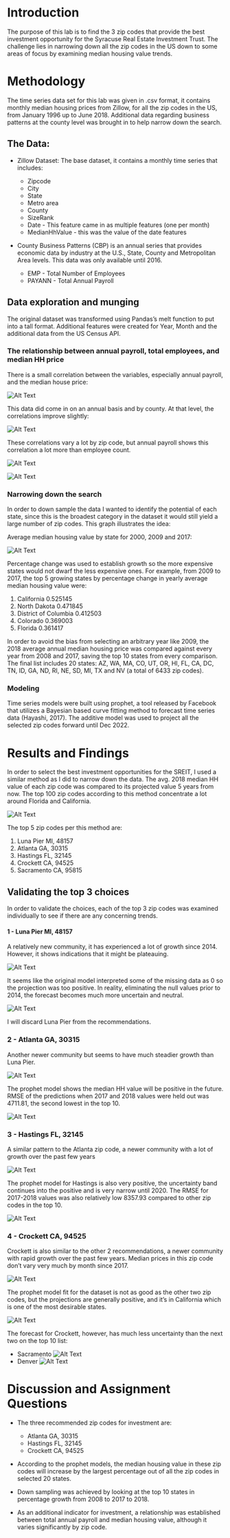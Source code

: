 # Introduction
The purpose of this lab is to find the 3 zip codes that provide the best investment opportunity for the Syracuse Real Estate Investment Trust. The challenge lies in narrowing down all the zip codes in the US down to some areas of focus by examining median housing value trends.

# Methodology
The time series data set for this lab was given in .csv format, it contains monthly median housing prices from Zillow, for all the zip codes in the US, from January 1996 up to June 2018. Additional data regarding business patterns at the county level was brought in to help narrow down the search.

## The Data:
* Zillow Dataset: The base dataset, it contains a monthly time series that includes:
  * Zipcode
  * City
  * State
  * Metro area
  * County
  * SizeRank
  * Date - This feature came in as multiple features (one per month)
  * MedianHhValue - this was the value of the date features

* County Business Patterns (CBP) is an annual series that provides economic data by industry at the U.S., State, County and Metropolitan Area levels. This data was only available until 2016.
  * EMP - Total Number of Employees
  * PAYANN - Total Annual Payroll
  
## Data exploration and munging
The original dataset was transformed using Pandas’s melt function to put into a tall format. Additional features were created for Year, Month and the additional data from the US Census API.

### The relationship between annual payroll, total employees, and median HH price
There is a small correlation between the variables, especially annual payroll, and the median house price:

![Alt Text](https://github.com/pmb06d/forecasting_home_values/blob/master/graphs/Fig1.jpg)

This data did come in on an annual basis and by county. At that level, the correlations improve slightly:

![Alt Text](https://github.com/pmb06d/forecasting_home_values/blob/master/graphs/Fig2.jpg)

These correlations vary a lot by zip code, but annual payroll shows this correlation a lot more than employee count.

![Alt Text](https://github.com/pmb06d/forecasting_home_values/blob/master/graphs/Fig3.jpg)

![Alt Text](https://github.com/pmb06d/forecasting_home_values/blob/master/graphs/Fig4.jpg)

### Narrowing down the search
In order to down sample the data I wanted to identify the potential of each state, since this is the broadest category in the dataset it would still yield a large number of zip codes. This graph illustrates the idea:

Average median housing value by state for 2000, 2009 and 2017:

![Alt Text](https://github.com/pmb06d/forecasting_home_values/blob/master/graphs/Fig5.jpg)

Percentage change was used to establish growth so the more expensive states would not dwarf the less expensive ones. For example, from 2009 to 2017, the top 5 growing states by percentage change in yearly average median housing value were:
1.	California		0.525145
2.	North Dakota		0.471845
3.	District of Columbia	0.412503
4.	Colorado		0.369003
5.	Florida			0.361417

In order to avoid the bias from selecting an arbitrary year like 2009, the 2018 average annual median housing price was compared against every year from 2008 and 2017, saving the top 10 states from every comparison. The final list includes 20 states: AZ, WA, MA, CO, UT, OR, HI, FL, CA, DC, TN, ID, GA, ND, RI, NE, SD, MI, TX and NV (a total of 6433 zip codes).

### Modeling
Time series models were built using prophet, a tool released by Facebook that utilizes a Bayesian based curve fitting method to forecast time series data (Hayashi, 2017).
The additive model was used to project all the selected zip codes forward until Dec 2022.

# Results and Findings
In order to select the best investment opportunities for the SREIT, I used a similar method as I did to narrow down the data. The avg. 2018 median HH value of each zip code was compared to its projected value 5 years from now.
The top 100 zip codes according to this method concentrate a lot around Florida and California.

![Alt Text](https://github.com/pmb06d/forecasting_home_values/blob/master/graphs/Fig7.jpg)

The top 5 zip codes per this method are:
1.	Luna Pier MI, 48157
2.	Atlanta GA, 30315
3.	Hastings FL, 32145
4.	Crockett CA, 94525
5.	Sacramento CA, 95815

## Validating the top 3 choices
In order to validate the choices, each of the top 3 zip codes was examined individually to see if there are any concerning trends.

#### 1 - Luna Pier MI, 48157
A relatively new community, it has experienced a lot of growth since 2014. However, it shows indications that it might be plateauing.

![Alt Text](https://github.com/pmb06d/forecasting_home_values/blob/master/graphs/Fig8.jpg)

It seems like the original model interpreted some of the missing data as 0 so the projection was too positive. In reality, eliminating the null values prior to 2014, the forecast becomes much more uncertain and neutral.

![Alt Text](https://github.com/pmb06d/forecasting_home_values/blob/master/graphs/Fig9.jpg)

I will discard Luna Pier from the recommendations.

### 2 - Atlanta GA, 30315
Another newer community but seems to have much steadier growth than Luna Pier.

![Alt Text](https://github.com/pmb06d/forecasting_home_values/blob/master/graphs/Fig10.jpg)

The prophet model shows the median HH value will be positive in the future. RMSE of the predictions when 2017 and 2018 values were held out was 4711.81, the second lowest in the top 10.

![Alt Text](https://github.com/pmb06d/forecasting_home_values/blob/master/graphs/Fig11.jpg)

### 3 - Hastings FL, 32145
A similar pattern to the Atlanta zip code, a newer community with a lot of growth over the past few years

![Alt Text](https://github.com/pmb06d/forecasting_home_values/blob/master/graphs/Fig12.jpg)

The prophet model for Hastings is also very positive, the uncertainty band continues into the positive and is very narrow until 2020. The RMSE for 2017-2018 values was also relatively low 8357.93 compared to other zip codes in the top 10.

![Alt Text](https://github.com/pmb06d/forecasting_home_values/blob/master/graphs/Fig13.jpg)

### 4 - Crockett CA, 94525
Crockett is also similar to the other 2 recommendations, a newer community with rapid growth over the past few years. Median prices in this zip code don’t vary very much by month since 2017.

![Alt Text](https://github.com/pmb06d/forecasting_home_values/blob/master/graphs/Fig14.jpg)

The prophet model fit for the dataset is not as good as the other two zip codes, but the projections are generally positive, and it’s in California which is one of the most desirable states.

![Alt Text](https://github.com/pmb06d/forecasting_home_values/blob/master/graphs/Fig15.jpg)

The forecast for Crockett, however, has much less uncertainty than the next two on the top 10 list:
  * Sacramento ![Alt Text](https://github.com/pmb06d/forecasting_home_values/blob/master/graphs/Fig16.jpg)
  * Denver ![Alt Text](https://github.com/pmb06d/forecasting_home_values/blob/master/graphs/Fig17.jpg)

# Discussion and Assignment Questions
* The three recommended zip codes for investment are:
  * Atlanta GA, 30315
  * Hastings FL, 32145
  * Crockett CA, 94525

* According to the prophet models, the median housing value in these zip codes will increase by the largest percentage out of all the zip codes in selected 20 states.

* Down sampling was achieved by looking at the top 10 states in percentage growth from 2008 to 2017 to 2018. 

* As an additional indicator for investment, a relationship was established between total annual payroll and median housing value, although it varies significantly by zip code.
